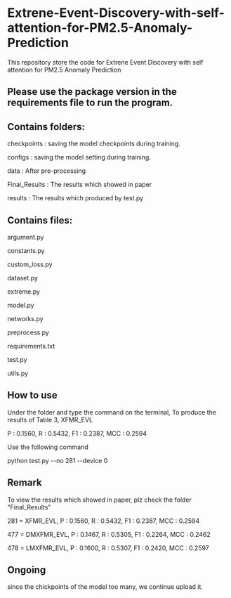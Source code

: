 # Extrene-Event-Discovery-with-self-attention-for-PM2.5-Anomaly-Prediction
This repository store the code for Extrene Event Discovery with self attention for PM2.5 Anomaly Prediction
## Please use the package version in the requirements file to run the program.

## Contains folders:
checkpoints : saving the model checkpoints during training.

configs : saving the model setting during training.

data : After pre-processing

Final_Results : The results which showed in paper

results : The results which produced by test.py


## Contains files:
argument.py

constants.py

custom_loss.py

dataset.py

extreme.py

model.py

networks.py

preprocess.py

requirements.txt

test.py

utils.py

## How to use

Under the folder and type the command on the terminal, To produce the results of Table 3, XFMR_EVL 

P : 0.1560, R : 0.5432, F1 : 0.2387, MCC : 0.2594

Use the following command 

python test.py --no 281 --device 0

## Remark

To view the results which showed in paper, plz check the folder "Final_Results"

281 = XFMR_EVL, P : 0.1560, R : 0.5432, F1 : 0.2387, MCC : 0.2594

477 = DMXFMR_EVL, P : 0.1467, R : 0.5305, F1 : 0.2264, MCC : 0.2462

478 = LMXFMR_EVL, P : 0.1600, R : 0.5307, F1 : 0.2420, MCC : 0.2597





## Ongoing

since the chickpoints of the model too many, we continue upload it.
